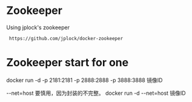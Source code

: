 Zookeeper
=================
Using jplock's zookeeper

     https://github.com/jplock/docker-zookeeper


Zookeeper start for one
=================    
 docker run -d -p 2181:2181 -p 2888:2888 -p 3888:3888 镜像ID     

--net=host 要慎用，因为封装的不完整。 
 docker run -d --net=host 镜像ID    


     
     
